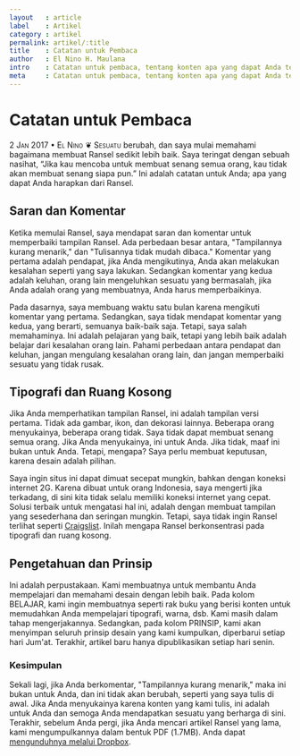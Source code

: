 ```yaml
---
layout   : article
label    : Artikel
category : artikel
permalink: artikel/:title
title    : Catatan untuk Pembaca
author   : El Nino H. Maulana
intro    : Catatan untuk pembaca, tentang konten apa yang dapat Anda temukan dan tidak dapat Anda temukan di sini. Ransel adalah perpustakaan untuk membantu Anda memahami desain.
meta     : Catatan untuk pembaca, tentang konten apa yang dapat Anda temukan dan tidak dapat Anda temukan di sini. Ransel adalah perpustakaan untuk membantu Anda memahami desain.
---
```


# Catatan untuk Pembaca

<p><date><span class="smallcaps secondary-text">2 Jan 2017 &bull; </span></date><span class="smallcaps secondary-text">El Nino</span> &#10086; <span class="smallcaps">Sesuatu</span> berubah, dan saya mulai memahami bagaimana membuat Ransel sedikit lebih baik. Saya teringat dengan sebuah nasihat, &ldquo;Jika kau mencoba untuk membuat senang semua orang, kau tidak akan membuat senang siapa pun.&rdquo; Ini adalah catatan untuk Anda; apa yang dapat Anda harapkan dari Ransel.</p>

## Saran dan Komentar

Ketika memulai Ransel, saya mendapat saran dan komentar untuk memperbaiki tampilan Ransel. Ada perbedaan besar antara, "Tampilannya kurang menarik," dan "Tulisannya tidak mudah dibaca." Komentar yang pertama adalah pendapat, jika Anda mengikutinya, Anda akan melakukan kesalahan seperti yang saya lakukan. Sedangkan komentar yang kedua adalah keluhan, orang lain mengeluhkan sesuatu yang bermasalah, jika Anda adalah orang yang membuatnya, Anda harus memperbaikinya.

Pada dasarnya, saya membuang waktu satu bulan karena mengikuti komentar yang pertama. Sedangkan, saya tidak mendapat komentar yang kedua, yang berarti, semuanya baik-baik saja. Tetapi, saya salah memahaminya. Ini adalah pelajaran yang baik, tetapi yang lebih baik adalah belajar dari kesalahan orang lain. Pahami perbedaan antara pendapat dan keluhan, jangan mengulang kesalahan orang lain, dan jangan memperbaiki sesuatu yang tidak rusak.

## Tipografi dan Ruang Kosong

Jika Anda memperhatikan tampilan Ransel, ini adalah tampilan versi pertama. Tidak ada gambar, ikon, dan dekorasi lainnya. Beberapa orang menyukainya, beberapa orang tidak. Saya tidak dapat membuat senang semua orang. Jika Anda menyukainya, ini untuk Anda. Jika tidak, maaf ini bukan untuk Anda. Tetapi, mengapa? Saya perlu membuat keputusan, karena desain adalah pilihan.

Saya ingin situs ini dapat dimuat secepat mungkin, bahkan dengan koneksi internet <span class="smallcaps">2G</span>. Karena dibuat untuk orang Indonesia, saya mengerti jika terkadang, di sini kita tidak selalu memiliki koneksi internet yang cepat. Solusi terbaik untuk mengatasi hal ini, adalah dengan membuat tampilan yang sesederhana dan seringan mungkin. Tetapi, saya tidak ingin Ransel terlihat seperti <a href="http://craigslist.com" target="_blank" title="Craigslist">Craigslist</a>. Inilah mengapa Ransel berkonsentrasi pada tipografi dan ruang kosong.

## Pengetahuan dan Prinsip

Ini adalah perpustakaan. Kami membuatnya untuk membantu Anda mempelajari dan memahami desain dengan lebih baik. Pada kolom <span class="smallcaps">BELAJAR</span>, kami ingin membuatnya seperti rak buku yang berisi konten untuk memudahkan Anda mempelajari tipografi, warna, dsb. Kami masih dalam tahap mengerjakannya. Sedangkan, pada kolom <span class="smallcaps">PRINSIP</span>, kami akan menyimpan seluruh prinsip desain yang kami kumpulkan, diperbarui setiap hari Jum'at. Terakhir, artikel baru hanya dipublikasikan setiap hari senin.

### Kesimpulan

Sekali lagi, jika Anda berkomentar, "Tampilannya kurang menarik," maka ini bukan untuk Anda, dan ini tidak akan berubah, seperti yang saya tulis di awal. Jika Anda menyukainya karena konten yang kami tulis, ini adalah untuk Anda dan semoga Anda mendapatkan sesuatu yang berharga di sini. Terakhir, sebelum Anda pergi, jika Anda mencari artikel Ransel yang lama, kami mengumpulkannya dalam bentuk <span class="smallcaps">PDF</span> (<span class="smallcaps">1.7MB</span>). Anda dapat <a href="https://www.dropbox.com/sh/j05oqxlwnwdkryz/AAC2IjGhc6vrIEQtWmCEqP4Va?dl=0" target="_blank" title="Artikel Ransel">mengunduhnya melalui Dropbox</a>.
